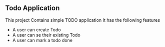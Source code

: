 ## Todo Application

This project Contains simple TODO application 
It has the following features
 
- A user can create Todo
- A user can se their existing Todo
- A user can mark a todo done

